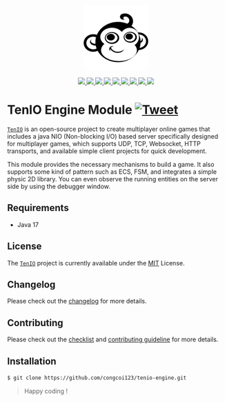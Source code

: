<p align="center">
    <a href="#">
        <img src="https://github.com/congcoi123/tenio/blob/master/assets/tenio-github-logo.png">
    </a>
</p>
<p align="center">
    <a href="https://mvnrepository.com/artifact/io.github.congcoi123/tenio-engine">
        <img src="https://img.shields.io/maven-central/v/io.github.congcoi123/tenio-engine.svg">
    </a>
    <a href="https://javadoc.io/doc/io.github.congcoi123/tenio-engine">
        <img src="https://javadoc.io/badge2/io.github.congcoi123/tenio-engine/javadoc.svg">
    </a>
    <a href="LICENSE">
        <img src="https://img.shields.io/badge/license-MIT-blue.svg">
    </a>
    <a href="https://github.com/congcoi123/tenio-engine/actions">
        <img src="https://github.com/congcoi123/tenio-engine/actions/workflows/maven.yml/badge.svg">
    </a>    
    <a href="https://coveralls.io/github/congcoi123/tenio-engine">
        <img src="https://coveralls.io/repos/github/congcoi123/tenio-engine/badge.svg?branch=master">
    </a>
    <a href="#">
        <img src="https://img.shields.io/github/last-commit/congcoi123/tenio-engine">
    </a>
    <a href="https://github.com/congcoi123/tenio-engine/issues">
        <img src="https://img.shields.io/github/issues/congcoi123/tenio-engine">
    </a>
    <a href="CONTRIBUTING.md">
        <img src="https://img.shields.io/badge/PRs-welcome-brightgreen.svg">
    </a>
    <a href="https://discord.gg/MGCxEwUR">
        <img src="https://img.shields.io/discord/1146091189456613407">
    </a>
</p>

# TenIO Engine Module [![Tweet](https://img.shields.io/twitter/url/http/shields.io.svg?style=social)](https://twitter.com/intent/tweet?text=TenIO%20is%20a%20java%20NIO%20based%20server%20specifically%20designed%20for%20multiplayer%20games.%0D%0A&url=https://github.com/congcoi123/tenio%0D%0A&hashtags=tenio,java,gameserver,multiplayer,nio,netty,jetty,msgpack,cocos2dx,unity,libgdx,phaserjs%0D%0A&via=congcoi123)
[`TenIO`](https://github.com/congcoi123/tenio) is an open-source project to create multiplayer online games that includes a java NIO (Non-blocking I/O) 
based server specifically designed for multiplayer games, which supports UDP, TCP, Websocket, HTTP transports, and available simple client projects for quick development.

This module provides the necessary mechanisms to build a game. It also supports some kind of pattern such as ECS, FSM, and integrates a simple physic 2D library. You can even observe the running entities on the server side by using the debugger window.

## Requirements
- Java 17

## License
The [`TenIO`](https://github.com/congcoi123/tenio) project is currently available under the [MIT](LICENSE) License.

## Changelog
Please check out the [changelog](CHANGELOG.md) for more details.

## Contributing
Please check out the [checklist](CHECKLIST.md) and [contributing guideline](CONTRIBUTING.md) for more details.

## Installation
```sh
$ git clone https://github.com/congcoi123/tenio-engine.git
```

> Happy coding !
